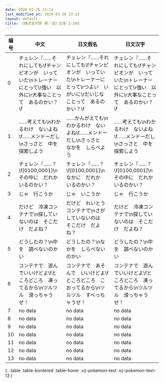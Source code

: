 ```yaml
---
date: 2020-03-26 23:13
last_modified_at: 2020-03-26 23:13
layout: default
title: 《精灵宝可梦 黑／白》文本 2-200
---
```

| 编号 | 中文 | 日文假名 | 日文汉字 |
| ---- | ---- | ---- | --- |
| 0 | チェレン『……それにしても\fチャンピオンが　いっていた\nトレーナーにとって\r強い　以外に\r大事なことって　あるのかい？\f | チェレン『……それにしても\fチャンピオンが　いっていた\nトレーナーにとって\rつよい　いがいに\rだいじな　ことって　あるのかい？\f | チェレン『……それにしても\fチャンピオンが　いっていた\nトレーナーにとって\r強い　以外に\r大事なことって　あるのかい？\f |
| 1 | ……考えても\nわかるわけ　ないよね\f……メンドーだし\nさっさと　中を　探索しよう | ……かんがえても\nわかるわけ　ないよね\f……メンドーだし\nさっさと　なかを　しらべよう | ……考えても\nわかるわけ　ないよね\f……メンドーだし\nさっさと　中を　探索しよう |
| 2 | チェレン『……？\f[0100,0001]\nその中に　だれか　いるのかい？ | チェレン『……？\f[0100,0001]\nなかに　だれか　いるのかい？ | チェレン『……？\f[0100,0001]\nその中に　だれか　いるのかい？ |
| 3 | じゃ　行こうか | じゃ　いこうか | じゃ　行こうか |
| 4 | だけど　冷凍コンテナで\n探していないのは　そこだけ　だよね？ | だけど　れいとうコンテナで\nさがしていないのは　そこだけ　だよね？ | だけど　冷凍コンテナで\n探していないのは　そこだけ　だよね？ |
| 5 | どうしたの？\n中を　調べないのかい | どうしたの？\nなかを　しらべないのかい | どうしたの？\n中を　調べないのかい |
| 6 | コンテナで　遊んでいいけどよ\fところどころ　凍ってるから\nツルツル　滑っちゃうぜ！ | コンテナで　あそんで　いいけどよ\fところどころ　こおってるから\nツルツル　すべっちゃうぜ！ | コンテナで　遊んでいいけどよ\fところどころ　凍ってるから\nツルツル　滑っちゃうぜ！ |
| 7 | no data | no data | no data |
| 8 | no data | no data | no data |
| 9 | no data | no data | no data |
| 10 | no data | no data | no data |
| 11 | no data | no data | no data |
| 12 | no data | no data | no data |
| 13 | no data | no data | no data |
{: .table .table-bordered .table-hover .xz-pokemon-text .xz-pokemon-text-13 }